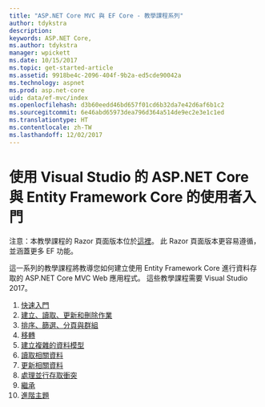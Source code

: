 ```yaml
---
title: "ASP.NET Core MVC 與 EF Core - 教學課程系列"
author: tdykstra
description: 
keywords: ASP.NET Core,
ms.author: tdykstra
manager: wpickett
ms.date: 10/15/2017
ms.topic: get-started-article
ms.assetid: 9918be4c-2096-404f-9b2a-ed5cde90042a
ms.technology: aspnet
ms.prod: asp.net-core
uid: data/ef-mvc/index
ms.openlocfilehash: d3b60eedd46bd657f01cd6b32da7e42d6af6b1c2
ms.sourcegitcommit: 6e46abd65973dea796d364a514de9ec2e3e1c1ed
ms.translationtype: HT
ms.contentlocale: zh-TW
ms.lasthandoff: 12/02/2017
---
```

# <a name="getting-started-with-aspnet-core-and-entity-framework-core-using-visual-studio"></a>使用 Visual Studio 的 ASP.NET Core 與 Entity Framework Core 的使用者入門

注意：本教學課程的 Razor 頁面版本位於[這裡](xref:data/ef-rp/intro)。 此 Razor 頁面版本更容易遵循，並涵蓋更多 EF 功能。

這一系列的教學課程將教導您如何建立使用 Entity Framework Core 進行資料存取的 ASP.NET Core MVC Web 應用程式。 這些教學課程需要 Visual Studio 2017。

1. [快速入門](intro.md)
2. [建立、讀取、更新和刪除作業](crud.md)
3. [排序、篩選、分頁與群組](sort-filter-page.md)
4. [移轉](migrations.md)
5. [建立複雜的資料模型](complex-data-model.md)
6. [讀取相關資料](read-related-data.md)
7. [更新相關資料](update-related-data.md)
8. [處理並行存取衝突](concurrency.md)
9. [繼承](inheritance.md)
10. [進階主題](advanced.md)
